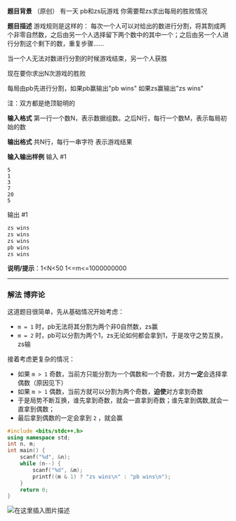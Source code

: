 **题目背景**
（原创）
有一天 pb和zs玩游戏 你需要帮zs求出每局的胜败情况

**题目描述**
游戏规则是这样的： 每次一个人可以对给出的数进行分割，将其割成两个非零自然数，之后由另一个人选择留下两个数中的其中一个；之后由另一个人进行分割这个剩下的数，重复步骤……

当一个人无法对数进行分割的时候游戏结束，另一个人获胜

现在要你求出N次游戏的胜败

每局由pb先进行分割，如果pb赢输出"pb wins" 如果zs赢输出"zs wins"

注：双方都是绝顶聪明的

**输入格式**
第一行一个数N，表示数据组数。之后N行，每行一个数M，表示每局初始的数

**输出格式**
共N行，每行一串字符 表示游戏结果

**输入输出样例**
输入 #1

```clike
5
1
3
7
20
5
```
输出 #1
```csharp
zs wins
zs wins
zs wins
pb wins
zs wins
```

**说明/提示**：1<N<50 1<=m<=1000000000

---
### 解法 博弈论
这道题目很简单，先从基础情况开始考虑：
- `m = 1` 时，pb无法将其分割为两个非0自然数，zs赢
- `m = 2` 时，pb可以分割为两个1，zs无论如何都会拿到1，于是攻守之势互换，zs输 

接着考虑更复杂的情况：
- 如果 `m > 1` 奇数，当前方只能分割为一个偶数和一个奇数，对方**一定**会选择拿偶数（原因见下）
- 如果 `m > 1` 偶数，当前方就可以分割为两个奇数，**迫使**对方拿到奇数 
- 于是局势不断互换，谁先拿到奇数，就会一直拿到奇数；谁先拿到偶数,就会一直拿到偶数；
- 最后拿到偶数的一定会拿到 `2` ，就会赢
```cpp
#include <bits/stdc++.h>
using namespace std;
int n, m;
int main() { 
	scanf("%d", &n);
	while (n--) {
		scanf("%d", &m);
		printf((m & 1) ? "zs wins\n" : "pb wins\n");
	}
	return 0;
} 
```
![在这里插入图片描述](https://img-blog.csdnimg.cn/20210504193427910.png?x-oss-process=image/watermark,type_ZmFuZ3poZW5naGVpdGk,shadow_10,text_aHR0cHM6Ly9ibG9nLmNzZG4ubmV0L215UmVhbGl6YXRpb24=,size_16,color_FFFFFF,t_70)


